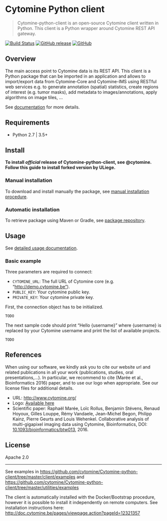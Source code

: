 # Cytomine Python client

> Cytomine-python-client is an open-source Cytomine client written in Python. This client is a Python wrapper around Cytomine REST API gateway.

[![Build Status](https://travis-ci.com/Cytomine-ULiege/Cytomine-python-client.svg?branch=master)](https://travis-ci.com/Cytomine-ULiege/Cytomine-python-client)
[![GitHub release](https://img.shields.io/github/release/Cytomine-ULiege/Cytomine-python-client.svg)](https://github.com/Cytomine-ULiege/Cytomine-python-client/releases)
[![GitHub](https://img.shields.io/github/license/Cytomine-ULiege/Cytomine-python-client.svg)](https://github.com/Cytomine-ULiege/Cytomine-python-client/blob/master/LICENSE)

## Overview

The main access point to Cytomine data is its REST API. This client is a Python package that can be imported in an application and allows to import/export data from Cytomine-Core and Cytomine-IMS using RESTful web services e.g. to generate annotation (spatial) statistics, create regions of interest (e.g. tumor masks), add metadata to images/annotations, apply algorithms on image tiles, ...

See [documentation](http://doc.cytomine.be/display/ALGODOC/%5BDOC%5D+Data+access) for more details.

## Requirements
* Python 2.7 | 3.5+

## Install

**To install *official* release of Cytomine-python-client, see @cytomine. Follow this guide to install forked version by ULiege.** 

### Manual installation
To download and install manually the package, see [manual installation procedure](http://doc.cytomine.be/display/ALGODOC/How+to+install+the+Cytomine+Python+Client).

### Automatic installation
To retrieve package using Maven or Gradle, see [package repository](https://packagecloud.io/cytomine-uliege/Cytomine-python-client).


## Usage

See [detailed usage documentation](http://doc.cytomine.be/display/DEVDOC/Part+5%3A+Cytomine+Python+Client).

### Basic example
Three parameters are required to connect:
* `CYTOMINE_URL`: The full URL of Cytomine core (e.g. “http://demo.cytomine.be”).
* `PUBLIC_KEY`: Your cytomine public key.
* `PRIVATE_KEY`: Your cytomine private key. 

First, the connection object has to be initialized.   
    
    TODO

The next sample code should print “Hello {username}” where {username} is replaced by your Cytomine username and print the list of available projects.

    TODO

## References
When using our software, we kindly ask you to cite our website url and related publications in all your work (publications, studies, oral presentations,...). In particular, we recommend to cite (Marée et al., Bioinformatics 2016) paper, and to use our logo when appropriate. See our license files for additional details.

- URL: http://www.cytomine.org/
- Logo: [Available here](https://cytomine.coop/sites/cytomine.coop/files/inline-images/logo-300-org.png)
- Scientific paper: Raphaël Marée, Loïc Rollus, Benjamin Stévens, Renaud Hoyoux, Gilles Louppe, Rémy Vandaele, Jean-Michel Begon, Philipp Kainz, Pierre Geurts and Louis Wehenkel. Collaborative analysis of multi-gigapixel imaging data using Cytomine, Bioinformatics, DOI: [10.1093/bioinformatics/btw013](http://dx.doi.org/10.1093/bioinformatics/btw013), 2016. 

## License

Apache 2.0



----

See examples in https://github.com/cytomine/Cytomine-python-client/tree/master/client/examples and https://github.com/cytomine/Cytomine-python-client/tree/master/utilities/examples

The client is automatically installed with the Docker/Bootstrap procedure, however it is possible to install it independently
on remote computers. See installation instructions here:
http://doc.cytomine.be/pages/viewpage.action?pageId=12321357
